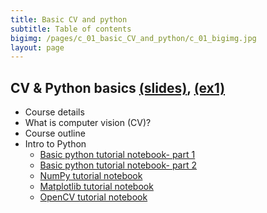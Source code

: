 ```yaml
---
title: Basic CV and python
subtitle: Table of contents
bigimg: /pages/c_01_basic_CV_and_python/c_01_bigimg.jpg
layout: page
---
```


## **CV & Python basics** [(slides)](/pages/c_01_basic_CV_and_python/slides/), [(ex1)](/pages/c_01_basic_CV_and_python/ex1/)
   - Course details
   - What is computer vision (CV)?
   - Course outline
   - Intro to Python
     - [Basic python tutorial notebook- part 1](/pages/c_01_basic_CV_and_python/1_basic_python_tutorial_nb/)
     - [Basic python tutorial notebook- part 2](/pages/c_01_basic_CV_and_python/2_basic_python_tutorial_cont_nb/)
     - [NumPy tutorial notebook](/pages/c_01_basic_CV_and_python/3_NumPy_tutorial_nb/)
     - [Matplotlib tutorial notebook](/pages/c_01_basic_CV_and_python/4_Matplotlib_tutorial_nb/)
     - [OpenCV tutorial notebook](/pages/c_01_basic_CV_and_python/5_OpenCV_tutorial_nb/)
